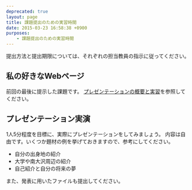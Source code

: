 ```yaml
---
deprecated: true
layout: page
title: 課題提出のための実習時間
date: 2015-03-23 16:58:38 +0900
purposes:
    - 課題提出のための実習時間
---
```



提出方法と提出期限については、それぞれの担当教員の指示に従ってください。


私の好きなWebページ
-------------------

前回の最後に提示した課題です。
[プレゼンテーションの概要と実習](../01/index.html)を参照してください。


プレゼンテーション実演
----------------------

1人5分程度を目標に、実際にプレゼンテーションをしてみましょう。
内容は自由です。いくつか題材の例を挙げておきますので、参考にしてください。

-   自分の出身地の紹介
-   大学や南大沢周辺の紹介
-   自己紹介と自分の将来の夢

また、発表に用いたファイルも提出してください。

